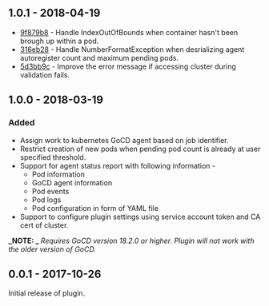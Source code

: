## 1.0.1 - 2018-04-19

* [9f879b8](https://github.com/gocd/kubernetes-elastic-agents/commit/9f879b8) - Handle IndexOutOfBounds when container hasn't been brough up within a pod.
* [316eb28](https://github.com/gocd/kubernetes-elastic-agents/commit/316eb28) - Handle NumberFormatException when desrializing agent autoregister count and maximum pending pods.
* [5d3bb9c](https://github.com/gocd/kubernetes-elastic-agents/commit/5d3bb9c) - Improve the error message if accessing cluster during validation fails.

## 1.0.0 - 2018-03-19

### Added
- Assign work to kubernetes GoCD agent based on job identifier.
- Restrict creation of new pods when pending pod count is already at user specified threshold.
- Support for agent status report with following information -
    - Pod information
    - GoCD agent information
    - Pod events
    - Pod logs
    - Pod configuration in form of YAML file
- Support to configure plugin settings using service account token and CA cert of cluster.

**_NOTE: _** *_Requires GoCD version 18.2.0 or higher. Plugin will not work with the older version of GoCD._*

 
## 0.0.1 - 2017-10-26

Initial release of plugin.